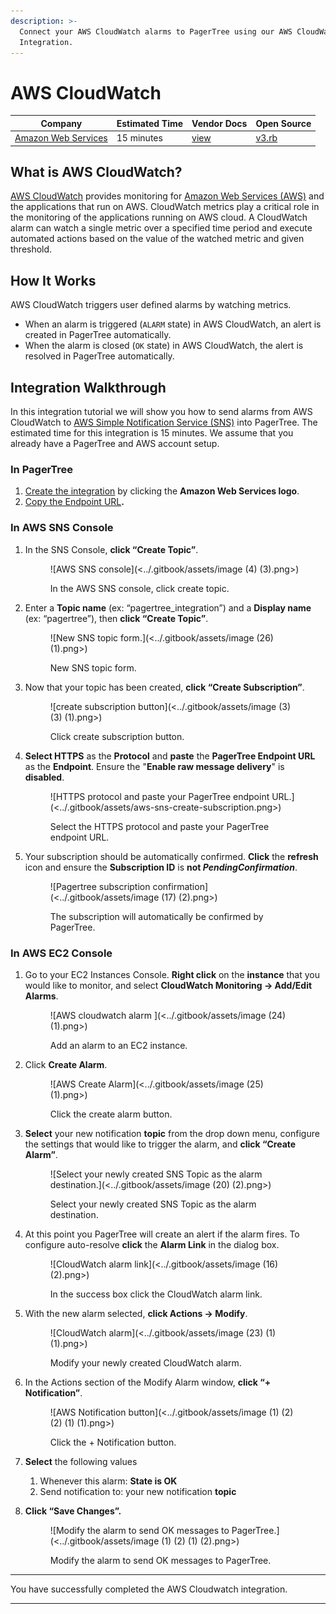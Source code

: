 ```yaml
---
description: >-
  Connect your AWS CloudWatch alarms to PagerTree using our AWS CloudWatch
  Integration.
---
```


# AWS CloudWatch

| Company                                        | Estimated Time | Vendor Docs                                              | Open Source                                                                                                                     |
| ---------------------------------------------- | -------------- | -------------------------------------------------------- | ------------------------------------------------------------------------------------------------------------------------------- |
| [Amazon Web Services](https://aws.amazon.com/) | 15 minutes     | [view](https://aws.amazon.com/documentation/cloudwatch/) | [v3.rb](https://github.com/PagerTree/pager_tree-integrations/blob/main/app/models/pager_tree/integrations/aws_cloudwatch/v3.rb) |

## What is AWS CloudWatch?

[AWS CloudWatch](https://aws.amazon.com/cloudwatch/) provides monitoring for [Amazon Web Services (AWS)](https://aws.amazon.com/) and the applications that run on AWS. CloudWatch metrics play a critical role in the monitoring of the applications running on AWS cloud. A CloudWatch alarm can watch a single metric over a specified time period and execute automated actions based on the value of the watched metric and given threshold.

## **How It Works**

AWS CloudWatch triggers user defined alarms by watching metrics.

* When an alarm is triggered (`ALARM` state) in AWS CloudWatch, an alert is created in PagerTree automatically.
* When the alarm is closed (`OK` state) in AWS CloudWatch, the alert is resolved in PagerTree automatically.

## Integration Walkthrough

In this integration tutorial we will show you how to send alarms from AWS CloudWatch to [AWS Simple Notification Service (SNS)](https://aws.amazon.com/sns/) into PagerTree. The estimated time for this integration is 15 minutes. We assume that you already have a PagerTree and AWS account setup.

### In PagerTree

1. [Create the integration](introduction.md#create-an-integration) by clicking the **Amazon Web Services logo**.
2. [Copy the Endpoint URL](introduction.md#copy-the-endpoint-url)**.**

### **In AWS SNS Console**

1.  In the SNS Console, **click “Create Topic”**.&#x20;

    <figure>![AWS SNS console](<../.gitbook/assets/image (4) (3).png>)<figcaption><p>In the AWS SNS console, click create topic.</p></figcaption></figure>
2.  Enter a **Topic name** (ex: “pagertree\_integration”) and a **Display name** (ex: “pagertree”), then **click “Create Topic”**.&#x20;

    <figure>![New SNS topic form.](<../.gitbook/assets/image (26) (1).png>)<figcaption><p>New SNS topic form.</p></figcaption></figure>
3.  Now that your topic has been created, **click “Create Subscription”**.&#x20;

    <figure>![create subscription button](<../.gitbook/assets/image (3) (3) (1).png>)<figcaption><p>Click create subscription button.</p></figcaption></figure>
4.  **Select HTTPS** as the **Protocol** and **paste** the **PagerTree Endpoint URL** as the **Endpoint**. Ensure the "**Enable raw message delivery**" is **disabled**.

    <figure>![HTTPS protocol and paste your PagerTree endpoint URL.](<../.gitbook/assets/aws-sns-create-subscription.png>)<figcaption><p>Select the HTTPS protocol and paste your PagerTree endpoint URL.</p></figcaption></figure>
5.  Your subscription should be automatically confirmed. **Click** the **refresh** icon and ensure the **Subscription ID** is **not&#x20;**_**PendingConfirmation**_.&#x20;

    <figure>![Pagertree subscription confirmation](<../.gitbook/assets/image (17) (2).png>)<figcaption><p>The subscription will automatically be confirmed by PagerTree.</p></figcaption></figure>

### In AWS EC2 Console

1.  Go to your EC2 Instances Console. **Right click** on the **instance** that you would like to monitor, and select **CloudWatch Monitoring -> Add/Edit Alarms**.&#x20;

    <figure>![AWS cloudwatch alarm ](<../.gitbook/assets/image (24) (1).png>)<figcaption><p>Add an alarm to an EC2 instance.</p></figcaption></figure>
2.  Click **Create Alarm**.&#x20;

    <figure>![AWS Create Alarm](<../.gitbook/assets/image (25) (1).png>)<figcaption><p>Click the create alarm button.</p></figcaption></figure>
3.  **Select** your new notification **topic** from the drop down menu, configure the settings that would like to trigger the alarm, and **click “Create Alarm”**.&#x20;

    <figure>![Select your newly created SNS Topic as the alarm destination.](<../.gitbook/assets/image (20) (2).png>)<figcaption><p>Select your newly created SNS Topic as the alarm destination.</p></figcaption></figure>
4.  At this point you PagerTree will create an alert if the alarm fires. To configure auto-resolve **click** the **Alarm Link** in the dialog box.&#x20;

    <figure>![CloudWatch alarm link](<../.gitbook/assets/image (16) (2).png>)<figcaption><p>In the success box click the CloudWatch alarm link.</p></figcaption></figure>
5.  With the new alarm selected, **click Actions -> Modify**.&#x20;

    <figure>![CloudWatch alarm](<../.gitbook/assets/image (23) (1) (1).png>)<figcaption><p>Modify your newly created CloudWatch alarm.</p></figcaption></figure>
6.  In the Actions section of the Modify Alarm window, **click “+ Notification”**.&#x20;

    <figure>![AWS Notification button](<../.gitbook/assets/image (1) (2) (2) (1) (1).png>)<figcaption><p>Click the + Notification button.</p></figcaption></figure>
7. **Select** the following values
   1. Whenever this alarm: **State is OK**
   2. Send notification to: your new notification **topic**
8.  **Click “Save Changes”.**&#x20;

    <figure>![Modify the alarm to send OK messages to PagerTree.](<../.gitbook/assets/image (1) (2) (1) (2).png>)<figcaption><p>Modify the alarm to send OK messages to PagerTree.</p></figcaption></figure>

***

You have successfully completed the AWS Cloudwatch integration.

***
